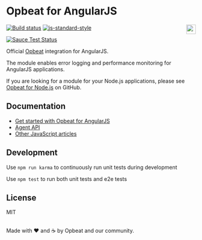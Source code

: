 # Opbeat for AngularJS

[![Build status](https://travis-ci.org/opbeat/opbeat-angular.svg?branch=master)](https://travis-ci.org/opbeat/opbeat-angular)
[![js-standard-style](https://img.shields.io/badge/code%20style-standard-brightgreen.svg?style=flat)](https://github.com/feross/standard)
<a href="https://opbeat.com" title="Opbeat"><img src="http://opbeat-brand-assets.s3-website-us-east-1.amazonaws.com/svg/logo/logo.svg" align="right" height="25px"></a>


[![Sauce Test Status](https://saucelabs.com/browser-matrix/opbeat-angular.svg)](https://saucelabs.com/u/opbeat-angular)

Official [Opbeat](https://opbeat.com) integration for AngularJS. 

The module enables error logging and performance monitoring for AngularJS applications.

If you are looking for a module for your Node.js applications, please see [Opbeat for Node.js](https://github.com/opbeat/opbeat-node) on GitHub.

## Documentation

- [Get started with Opbeat for AngularJS](https://opbeat.com/docs/articles/get-started-with-angularjs/)
- [Agent API](https://opbeat.com/docs/articles/javascript-agent-api/)
- [Other JavaScript articles](https://opbeat.com/docs/topics/javascript/)


## Development

Use `npm run karma` to continuously run unit tests during development

Use `npm test` to run both unit tests and e2e tests


## License
MIT

<br>Made with ♥️ and ☕️ by Opbeat and our community.
